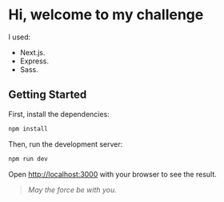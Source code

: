 # Hi, welcome to my challenge

I used:
 - Next.js.
 - Express.
 - Sass.
 

## Getting Started
First, install the dependencies:

```bash
npm install
```

Then, run the development server:

```bash
npm run dev
```

Open [http://localhost:3000](http://localhost:3000) with your browser to see the result.


>  *May the force be with you.* 
